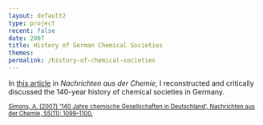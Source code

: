 ```yaml
---
layout: default2
type: project
recent: false
date: 2007
title: History of German Chemical Societies
themes: 
permalink: /history-of-chemical-societies
---
```


In [this article](https://doi.org/10.1002/nadc.200751956) in *Nachrichten aus der Chemie*, I reconstructed and critically discussed the 140-year history of chemical societies in Germany.

<small>
    <a href="https://doi.org/10.1002/nadc.200751956">
        Simons, A. (2007) '140 Jahre chemische Gesellschaften in Deutschland', Nachrichten aus der Chemie, 55(11): 1099–1100.
    </a>
</small>